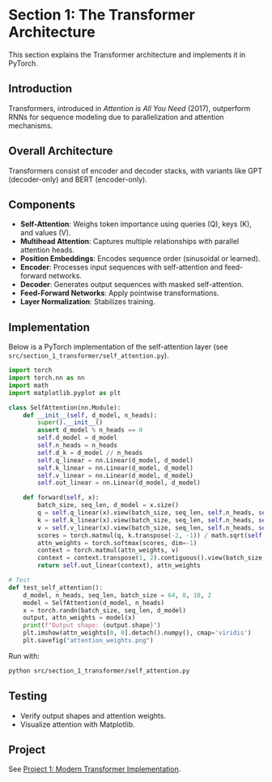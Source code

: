 # Section 1: The Transformer Architecture

This section explains the Transformer architecture and implements it in PyTorch.

## Introduction
Transformers, introduced in *Attention is All You Need* (2017), outperform RNNs for sequence modeling due to parallelization and attention mechanisms.

## Overall Architecture
Transformers consist of encoder and decoder stacks, with variants like GPT (decoder-only) and BERT (encoder-only).

## Components
- **Self-Attention**: Weighs token importance using queries (Q), keys (K), and values (V).
- **Multihead Attention**: Captures multiple relationships with parallel attention heads.
- **Position Embeddings**: Encodes sequence order (sinusoidal or learned).
- **Encoder**: Processes input sequences with self-attention and feed-forward networks.
- **Decoder**: Generates output sequences with masked self-attention.
- **Feed-Forward Networks**: Apply pointwise transformations.
- **Layer Normalization**: Stabilizes training.

## Implementation
Below is a PyTorch implementation of the self-attention layer (see `src/section_1_transformer/self_attention.py`).

```python
import torch
import torch.nn as nn
import math
import matplotlib.pyplot as plt

class SelfAttention(nn.Module):
    def __init__(self, d_model, n_heads):
        super().__init__()
        assert d_model % n_heads == 0
        self.d_model = d_model
        self.n_heads = n_heads
        self.d_k = d_model // n_heads
        self.q_linear = nn.Linear(d_model, d_model)
        self.k_linear = nn.Linear(d_model, d_model)
        self.v_linear = nn.Linear(d_model, d_model)
        self.out_linear = nn.Linear(d_model, d_model)

    def forward(self, x):
        batch_size, seq_len, d_model = x.size()
        q = self.q_linear(x).view(batch_size, seq_len, self.n_heads, self.d_k).transpose(1, 2)
        k = self.k_linear(x).view(batch_size, seq_len, self.n_heads, self.d_k).transpose(1, 2)
        v = self.v_linear(x).view(batch_size, seq_len, self.n_heads, self.d_k).transpose(1, 2)
        scores = torch.matmul(q, k.transpose(-2, -1)) / math.sqrt(self.d_k)
        attn_weights = torch.softmax(scores, dim=-1)
        context = torch.matmul(attn_weights, v)
        context = context.transpose(1, 2).contiguous().view(batch_size, seq_len, d_model)
        return self.out_linear(context), attn_weights

# Test
def test_self_attention():
    d_model, n_heads, seq_len, batch_size = 64, 8, 10, 2
    model = SelfAttention(d_model, n_heads)
    x = torch.randn(batch_size, seq_len, d_model)
    output, attn_weights = model(x)
    print(f"Output shape: {output.shape}")
    plt.imshow(attn_weights[0, 0].detach().numpy(), cmap='viridis')
    plt.savefig("attention_weights.png")
```

Run with:
```bash
python src/section_1_transformer/self_attention.py
```

## Testing
- Verify output shapes and attention weights.
- Visualize attention with Matplotlib.

## Project
See [Project 1: Modern Transformer Implementation](project_1_transformer.md).